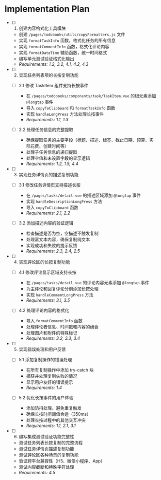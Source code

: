 # Implementation Plan

- [ ] 1. 创建内容格式化工具模块
  - 创建 `/pages/todobooks/utils/copyFormatters.js` 文件
  - 实现 `formatTaskInfo` 函数，格式化任务的所有信息
  - 实现 `formatCommentInfo` 函数，格式化评论内容
  - 实现 `formatDateTime` 辅助函数，统一时间格式
  - 编写单元测试验证格式化输出
  - _Requirements: 1.2, 3.2, 4.1, 4.2, 4.3_

- [ ] 2. 实现任务列表项的长按复制功能
  - [ ] 2.1 修改 TaskItem 组件支持长按事件
    - 在 `/pages/todobooks/components/task/TaskItem.vue` 的根元素添加 `@longtap` 事件
    - 导入 `copyToClipboard` 和 `formatTaskInfo` 函数
    - 实现 `handleLongPress` 方法处理长按事件
    - _Requirements: 1.1, 1.3_
  
  - [ ] 2.2 处理任务信息的完整提取
    - 确保提取任务的主要字段（标题、描述、标签、截止日期、预算、实际花费、创建时间等）
    - 处理子任务信息的递归提取
    - 处理空值和未设置字段的显示逻辑
    - _Requirements: 1.2, 1.5, 4.4_

- [ ] 3. 实现任务详情页的描述复制功能
  - [ ] 3.1 修改任务详情页支持描述长按
    - 在 `/pages/tasks/detail.vue` 的描述区域添加 `@longtap` 事件
    - 实现 `handleDescriptionLongPress` 方法
    - 导入 `copyToClipboard` 函数
    - _Requirements: 2.1, 2.2_
  
  - [ ] 3.2 添加描述内容的验证逻辑
    - 检查描述是否为空，空描述不触发复制
    - 处理富文本内容，确保复制纯文本
    - 实现成功和失败的提示反馈
    - _Requirements: 2.3, 2.4, 2.5_

- [ ] 4. 实现评论区的长按复制功能
  - [ ] 4.1 修改评论显示区域支持长按
    - 在 `/pages/tasks/detail.vue` 的评论内容元素添加 `@longtap` 事件
    - 为主评论和回复评论分别添加长按处理
    - 实现 `handleCommentLongPress` 方法
    - _Requirements: 3.1, 3.5_
  
  - [ ] 4.2 处理评论内容的格式化
    - 导入 `formatCommentInfo` 函数
    - 处理评论者信息、时间戳和内容的组合
    - 处理图片和附件的特殊标记
    - _Requirements: 3.2, 3.3, 3.4_

- [ ] 5. 实现错误处理和用户反馈
  - [ ] 5.1 添加复制操作的错误处理
    - 在所有复制操作中添加 try-catch 块
    - 捕获并处理复制失败的情况
    - 显示用户友好的错误提示
    - _Requirements: 1.4_
  
  - [ ] 5.2 优化长按事件的用户体验
    - 添加防抖处理，避免重复触发
    - 确保长按时间阈值合适（350ms）
    - 处理长按过程中的其他交互冲突
    - _Requirements: 1.1, 2.1, 3.1_

- [ ] 6. 编写集成测试验证功能完整性
  - 测试任务列表长按复制的完整流程
  - 测试任务详情页描述复制功能
  - 测试评论区各种场景的复制功能
  - 验证跨平台兼容性（H5、微信小程序、App）
  - 测试内容截断和特殊字符处理
  - _Requirements: 4.5_